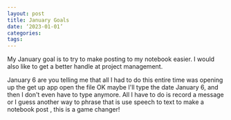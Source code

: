 ```yaml
---
layout: post
title: January Goals
date: ‘2023-01-01’
categories:
tags:
---
```


My January goal is to try to make posting to my notebook easier. I would also like to get a better handle at project management. 

January 6
are you telling me that all I had to do this entire time was opening up the get up app open the file OK maybe I'll type the date January 6, and then I don't even have to type anymore. All I have to do is record a message or I guess another way to phrase that is use speech to text to make a notebook post , this is a game changer! 
